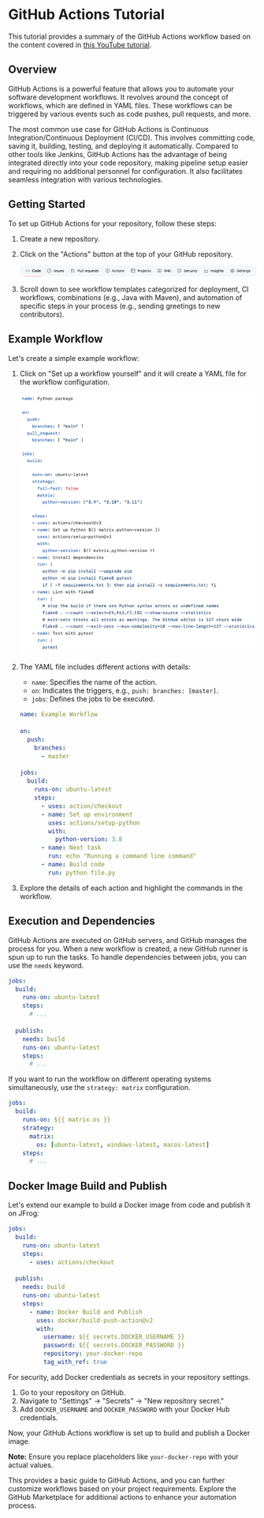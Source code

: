 # GitHub Actions Tutorial

This tutorial provides a summary of the GitHub Actions workflow based on the content covered in [this YouTube tutorial](https://www.youtube.com/watch?v=R8_veQiYBjI).

## Overview

GitHub Actions is a powerful feature that allows you to automate your software development workflows. It revolves around the concept of workflows, which are defined in YAML files. These workflows can be triggered by various events such as code pushes, pull requests, and more.

The most common use case for GitHub Actions is Continuous Integration/Continuous Deployment (CI/CD). This involves committing code, saving it, building, testing, and deploying it automatically. Compared to other tools like Jenkins, GitHub Actions has the advantage of being integrated directly into your code repository, making pipeline setup easier and requiring no additional personnel for configuration. It also facilitates seamless integration with various technologies.

## Getting Started

To set up GitHub Actions for your repository, follow these steps:

1. Create a new repository.
2. Click on the "Actions" button at the top of your GitHub repository.

   ![Actions Button](images/actions_button.png)

3. Scroll down to see workflow templates categorized for deployment, CI workflows, combinations (e.g., Java with Maven), and automation of specific steps in your process (e.g., sending greetings to new contributors).

## Example Workflow

Let's create a simple example workflow:

1. Click on "Set up a workflow yourself" and it will create a YAML file for the workflow configuration.

   ![Workflow Configuration](images/workflow_config.png)

2. The YAML file includes different actions with details:

   - `name`: Specifies the name of the action.
   - `on`: Indicates the triggers, e.g., `push: branches: [master]`.
   - `jobs`: Defines the jobs to be executed.

   ```yaml
   name: Example Workflow

   on:
     push:
       branches:
         - master

   jobs:
     build:
       runs-on: ubuntu-latest
       steps:
         - uses: action/checkout
         - name: Set up environment
           uses: actions/setup-python
           with:
             python-version: 3.8
         - name: Next task
           run: echo "Running a command line command"
         - name: Build code
           run: python file.py
   ```

3. Explore the details of each action and highlight the commands in the workflow.

## Execution and Dependencies

GitHub Actions are executed on GitHub servers, and GitHub manages the process for you. When a new workflow is created, a new GitHub runner is spun up to run the tasks. To handle dependencies between jobs, you can use the `needs` keyword.

```yaml
jobs:
  build:
    runs-on: ubuntu-latest
    steps:
      # ...

  publish:
    needs: build
    runs-on: ubuntu-latest
    steps:
      # ...
```

If you want to run the workflow on different operating systems simultaneously, use the `strategy: matrix` configuration.

```yaml
jobs:
  build:
    runs-on: ${{ matrix.os }}
    strategy:
      matrix:
        os: [ubuntu-latest, windows-latest, macos-latest]
    steps:
      # ...
```

## Docker Image Build and Publish

Let's extend our example to build a Docker image from code and publish it on JFrog:

```yaml
jobs:
  build:
    runs-on: ubuntu-latest
    steps:
      - uses: actions/checkout

  publish:
    needs: build
    runs-on: ubuntu-latest
    steps:
      - name: Docker Build and Publish
        uses: docker/build-push-action@v2
        with:
          username: ${{ secrets.DOCKER_USERNAME }}
          password: ${{ secrets.DOCKER_PASSWORD }}
          repository: your-docker-repo
          tag_with_ref: true
```

For security, add Docker credentials as secrets in your repository settings.

1. Go to your repository on GitHub.
2. Navigate to "Settings" -> "Secrets" -> "New repository secret."
3. Add `DOCKER_USERNAME` and `DOCKER_PASSWORD` with your Docker Hub credentials.

Now, your GitHub Actions workflow is set up to build and publish a Docker image.

**Note:** Ensure you replace placeholders like `your-docker-repo` with your actual values.

This provides a basic guide to GitHub Actions, and you can further customize workflows based on your project requirements. Explore the GitHub Marketplace for additional actions to enhance your automation process.
